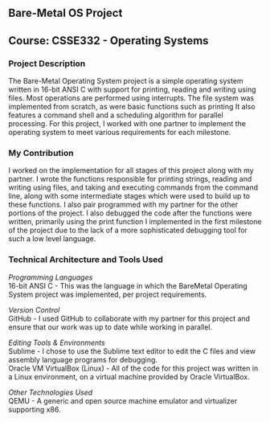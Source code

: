 ## Bare-Metal OS Project
## Course: CSSE332 - Operating Systems

### Project Description
The Bare-Metal Operating System project is a simple operating system written in 16-bit ANSI C with support for printing, reading and writing using files. Most operations are performed using interrupts. The file system was implemented from scratch, as were basic functions such as printing It also features a command shell and a scheduling algorithm for parallel processing. For this project, I worked with one partner to implement the operating system to meet various requirements for each milestone. 

### My Contribution
I worked on the implementation for all stages of this project along with my partner. I wrote the functions responsible for printing strings, reading and writing using files, and taking and executing commands from the command line, along with some intermediate stages which were used to build up to these functions. I also pair programmed with my partner for the other portions of the project. I also debugged the code after the functions were written, primarily using the print function I implemented in the first milestone of the project due to the lack of a more sophisticated debugging tool for such a low level language. 

### Technical Architecture and Tools Used
*Programming Languages* <br>
16-bit ANSI C - This was the language in which the BareMetal Operating System project was implemented, per project requirements. 

*Version Control* <br>
GitHub - I used GitHub to collaborate with my partner for this project and ensure that our work was up to date while working in parallel. 

*Editing Tools & Environments* <br>
Sublime - I chose to use the Sublime text editor to edit the C files and view assembly language programs for debugging. <br>
Oracle VM VirtualBox (Linux) - All of the code for this project was written in a Linux environment, on a virtual machine provided by Oracle VirtualBox. 

*Other Technologies Used* <br>
QEMU - A generic and open source machine emulator and virtualizer supporting x86.
